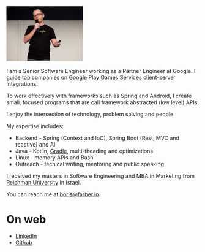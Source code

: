 
<img src="img/Header.jpg" width="200"/>

I am a Senior Software Engineer working as a Partner Engineer at Google. I guide top companies on 
[Google Play Games Services](https://developer.android.com/games/pgs/overview) client-server integrations.

To work effectively with frameworks such
as Spring and Android, I create small, focused programs that are call framework abstracted (low level) APIs.

I enjoy the intersection of technology, problem solving and people. 
 
My expertise includes:  
* Backend - Spring (Context and IoC), Spring Boot (Rest, MVC and reactive) and AI  
* Java - Kotlin, [Gradle](https://gradle.org/), multi-theading and optimizations
* Linux - memory APIs and Bash
* Outreach - techical writing, mentoring and public speaking

I received my masters in Software Engineering and MBA in Marketing from [Reichman 
University](https://www.runi.ac.il/en/) in Israel.

You can reach me at <boris@farber.io>.

# On web
* [LinkedIn](https://www.linkedin.com/in/borisfarber/) 
* [Github](https://github.com/borisf) 
